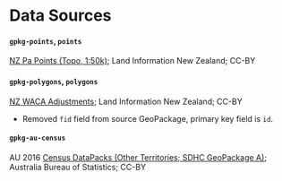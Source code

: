 Data Sources
============

#### `gpkg-points`, `points`

[NZ Pa Points (Topo, 1:50k)](https://data.linz.govt.nz/layer/50308-nz-pa-points-topo-150k/); Land Information New Zealand; CC-BY

#### `gpkg-polygons`, `polygons`

[NZ WACA Adjustments](https://data.linz.govt.nz/layer/50836-nz-waca-adjustments/); Land Information New Zealand; CC-BY

* Removed `fid` field from source GeoPackage, primary key field is `id`.

#### `gpkg-au-census`

AU 2016 [Census DataPacks (Other Territories; SDHC GeoPackage A)](https://datapacks.censusdata.abs.gov.au/geopackages/); Australia Bureau of Statistics; CC-BY

